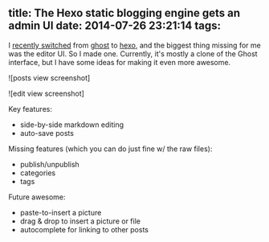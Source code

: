 title: The Hexo static blogging engine gets an admin UI
date: 2014-07-26 23:21:14
tags:
---
I [recently switched](??) from [ghost](http://ghost.org) to [hexo](http://hexo.io), and the biggest thing missing for me was the editor UI. So I made one. Currently, it's mostly a clone of the Ghost interface, but I have some ideas for making it even more awesome.

![posts view screenshot]

![edit view screenshot]

Key features:
- side-by-side markdown editing
- auto-save posts

Missing features (which you can do just fine w/ the raw files):
- publish/unpublish
- categories
- tags

Future awesome:
- paste-to-insert a picture
- drag & drop to insert a picture or file
- autocomplete for linking to other posts
